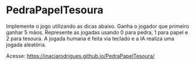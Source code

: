 # PedraPapelTesoura
Implemente o jogo utilizando as dicas abaixo. Ganha o jogador que primeiro ganhar 5 mãos.  Represente as jogadas usando 0 para pedra, 1 para papel e 2 para tesoura. A jogada humana é feita via teclado e a IA realiza uma jogada aleatória.

Acesse: https://inaciarodrigues.github.io/PedraPapelTesoura/
